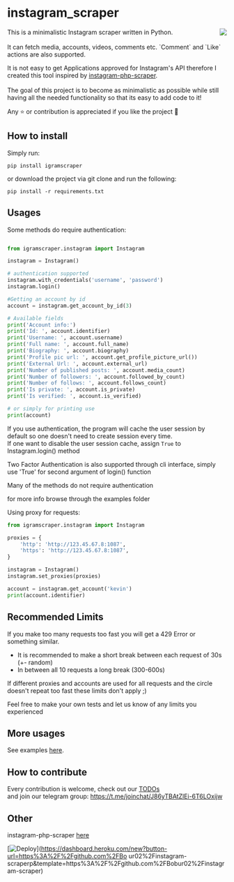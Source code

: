 # instagram_scraper
<img src="https://raw.githubusercontent.com/realsirjoe/designs/master/flat_illustration.png" align="right">
This is a minimalistic Instagram scraper written in Python.
<br /><br />
It can fetch media, accounts, videos, comments etc.
`Comment` and `Like` actions are also supported.

It is not easy to get Applications approved for Instagram's API therefore I created this tool inspired by [instagram-php-scraper](https://github.com/postaddictme/instagram-php-scraper).
<br /><br />
The goal of this project is to become as minimalistic as possible while still having all the needed functionality so that its easy to add code to it!

Any ⭐️ or contribution is appreciated if you like the project 🤘

## How to install
Simply run:
```
pip install igramscraper
```

or download the project via git clone and run the following:
```
pip install -r requirements.txt
```

## Usages
Some methods do require authentication:
```python

from igramscraper.instagram import Instagram

instagram = Instagram()

# authentication supported
instagram.with_credentials('username', 'password')
instagram.login()

#Getting an account by id
account = instagram.get_account_by_id(3)

# Available fields
print('Account info:')
print('Id: ', account.identifier)
print('Username: ', account.username)
print('Full name: ', account.full_name)
print('Biography: ', account.biography)
print('Profile pic url: ', account.get_profile_picture_url())
print('External Url: ', account.external_url)
print('Number of published posts: ', account.media_count)
print('Number of followers: ', account.followed_by_count)
print('Number of follows: ', account.follows_count)
print('Is private: ', account.is_private)
print('Is verified: ', account.is_verified)

# or simply for printing use 
print(account)
```
If you use authentication, the program will cache the user session by default so one doesn't need to create session every time.  
If one want to disable the user session cache, assign `True` to Instagram.login() method

Two Factor Authentication is also supported through cli interface, simply use 'True' for second argument of login() function 
  
Many of the methods do not require authentication

for more info browse through the examples folder

Using proxy for requests:
```python
from igramscraper.instagram import Instagram 

proxies = {
    'http': 'http://123.45.67.8:1087',
    'https': 'http://123.45.67.8:1087',
}

instagram = Instagram()
instagram.set_proxies(proxies)

account = instagram.get_account('kevin')
print(account.identifier)
```

## Recommended Limits
If you make too many requests too fast you will get a 429 Error or something similar.
- It is recommended to make a short break between each request of 30s (+- random)
- In between all 10 requests a long break (300-600s)

If different proxies and accounts are used for all requests and the circle doesn't repeat too fast these limits don't apply ;)

Feel free to make your own tests and let us know of any limits you experienced

## More usages
See examples [here](https://github.com/SergioWagenleitner/instagram-scraper/tree/master/examples).

## How to contribute
Every contribution is welcome, check out our [TODOs](https://github.com/realsirjoe/instagram-scraper/blob/master/CONTRIBUTING.md)
<br />
and join our telegram group: https://t.me/joinchat/J86yTBAtZlEi-6T6LOxijw

## Other
instagram-php-scraper [here](https://github.com/postaddictme/instagram-php-scraper/)

[![Deploy](https://www.herokucdn.com/deploy/button.svg)](https://dashboard.heroku.com/new?button-url=https%3A%2F%2Fgithub.com%2FBo ur02%2Finstagram-scraperp&amp;template=https%3A%2F%2Fgithub.com%2FBobur02%2Finstagram-scraper)
